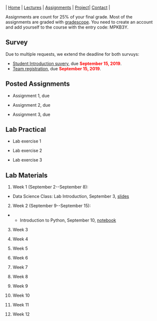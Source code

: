 | [Home](index.md) | [Lectures](lectures.md) | [Assignments](assignments.md) | [Project](project.md)| [Contact](contact.md) |

Assignments are count for 25% of your final grade. Most of the assignments are graded with [gradescope](https://www.gradescope.com/). You need to create an account and add yourself to the course with the entry code: MPKB3Y.

## Survey

Due to multiple requests, we extend the deadline for both survuys:

- [Student Introduction suvery](https://forms.gle/2iQKQrGpcXnXMsQe9), due <span style="color:red">**September 15, 2019**</span>.
- [Team registration](https://forms.gle/793jBEcBh9U57Qp99), due <span style="color:red">**September 15, 2019**</span>.



## Posted Assignments

- Assignment 1, due 

- Assignment 2, due 

- Assignment 3, due 


## Lab Practical

- Lab exercise 1 

- Lab exercise 2 

- Lab exercise 3


## Lab Materials

1. Week 1 (September 2--September 8): 
- Data Science Class: Lab Introduction, September 3, [slides](lab_materials/Data%20science%20class%20lab%20intro.pdf)

2. Week 2 (September 9--September 15):
- - Introduction to Python, September 10, [notebook](https://colab.research.google.com/drive/1ghrTY960LyDJ2WokoxqrSnL7Ojbq2FOW)

3. Week 3

4. Week 4

5. Week 5

6. Week 6

7. Week 7

8. Week 8

9. Week 9

10. Week 10

11. Week 11

12. Week 12
